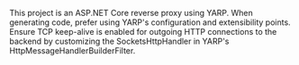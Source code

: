 <!-- Use this file to provide workspace-specific custom instructions to Copilot. For more details, visit https://code.visualstudio.com/docs/copilot/copilot-customization#_use-a-githubcopilotinstructionsmd-file -->

This project is an ASP.NET Core reverse proxy using YARP. When generating code, prefer using YARP's configuration and extensibility points. Ensure TCP keep-alive is enabled for outgoing HTTP connections to the backend by customizing the SocketsHttpHandler in YARP's HttpMessageHandlerBuilderFilter.
